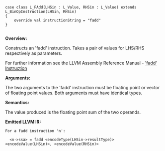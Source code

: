 
```



case class L_FAdd(LHSin : L_Value, RHSin : L_Value) extends L_BinOpInstruction(LHSin, RHSin) 
{
    override val instructionString = "fadd"
}


```

**Overview:**

Constructs an 'fadd' instruction. Takes a pair of values for LHS/RHS respectively as parameters.

For further information see the LLVM Assembly Reference Manual - ['fadd' Instruction](http://llvm.org/docs/LangRef.html#i_fadd)

**Arguments:**

The two arguments to the 'fadd' instruction must be floating point or vector of floating point values. Both arguments must have identical types.

**Semantics:**

The value produced is the floating point sum of the two operands.

**Emitted LLVM IR:**
```
For a fadd instruction 'n':

  <n->ssa> = fadd <encodeType(LHSin->resultType)> <encodeValue(LHSin)>, <encodeValue(RHSin)>    
    
```